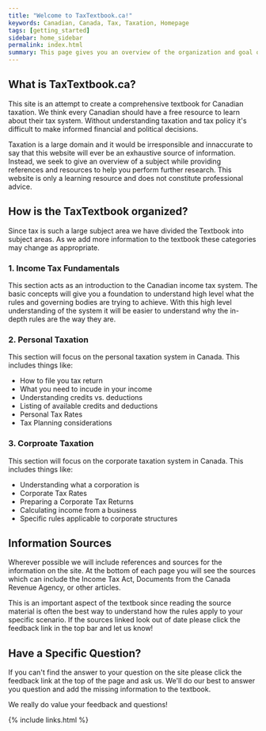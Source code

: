 ```yaml
---
title: "Welcome to TaxTextbook.ca!"
keywords: Canadian, Canada, Tax, Taxation, Homepage
tags: [getting_started]
sidebar: home_sidebar
permalink: index.html
summary: This page gives you an overview of the organization and goal of the site. This website is a work in progress - please click the feedback link above to let us know what we should add or change. 
---
```


## What is TaxTextbook.ca?

This site is an attempt to create a comprehensive textbook for Canadian taxation. We think every Canadian should have a free resource to learn about their tax system. Without understanding taxation and tax policy it's difficult to make informed financial and political decisions. 

Taxation is a large domain and it would be irresponsible and innaccurate to say that this website will ever be an exhaustive source of information. Instead, we seek to give an overview of a subject while providing references and resources to help you perform further research.  This website is only a learning resource and does not constitute professional advice. 

## How is the TaxTextbook organized?

Since tax is such a large subject area we have divided the Textbook into subject areas. As we add more information to the textbook these categories may change as appropriate.  

### 1. Income Tax Fundamentals

This section acts as an introduction to the Canadian income tax system. The basic concepts will give you a foundation to understand high level what the rules and governing bodies are trying to achieve. With this high level understanding of the system it will be easier to understand why the in-depth rules are the way they are.  

### 2. Personal Taxation

This section will focus on the personal taxation system in Canada. This includes things like:

* How to file you tax return
* What you need to incude in your income
* Understanding credits vs. deductions
* Listing of available credits and deductions
* Personal Tax Rates
* Tax Planning considerations

### 3. Corproate Taxation

This section will focus on the corporate taxation system in Canada. This includes things like:

* Understanding what a corporation is 
* Corporate Tax Rates
* Preparing a Corporate Tax Returns
* Calculating income from a business
* Specific rules applicable to corporate structures 

## Information Sources

Wherever possible we will include references and sources for the information on the site. At the bottom of each page you will see the sources which can include the Income Tax Act, Documents from the Canada Revenue Agency, or other articles. 

This is an important aspect of the textbook since reading the source material is often the best way to understand how the rules apply to your specific scenario. If the sources linked look out of date please click the feedback link in the top bar and let us know!

## Have a Specific Question?

If you can't find the answer to your question on the site please click the feedback link at the top of the page and ask us. We'll do our best to answer you question and add the missing information to the textbook.

We really do value your feedback and questions!


{% include links.html %}
